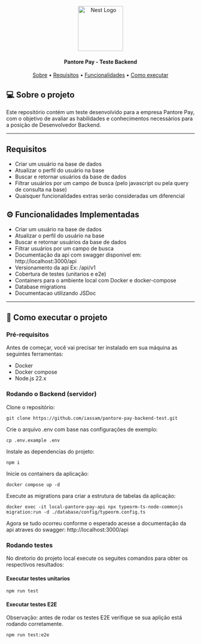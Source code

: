 <p align="center">
  <a href="http://nestjs.com/" target="blank"><img src="https://avatars.githubusercontent.com/u/109223214?s=200&v=4" width="120" alt="Nest Logo" /></a>
</p>
</p>

<h4 align="center"> 
	Pantore Pay - Teste Backend
</h4>

<p align="center">
 <a href="#-sobre-o-projeto">Sobre</a> •
 <a href="#-requisitos">Requisitos</a> •
 <a href="#-funcionalidades">Funcionalidades</a> •
 <a href="#-como-executar-o-projeto">Como executar</a>
</p>

## 💻 Sobre o projeto
Este repositório contém um teste desenvolvido para a empresa Pantore Pay, com o objetivo de avaliar as habilidades e conhecimentos necessários para a posição de Desenvolvedor Backend.

---

## Requisitos

- Criar um usuário na base de dados
- Atualizar o perfil do usuário na base
- Buscar e retornar usuários da base de dados
- Filtrar usuários por um campo de busca (pelo javascript ou pela query de consulta na base)
- Quaisquer funcionalidades extras serão consideradas um diferencial

## ⚙️ Funcionalidades Implementadas

- Criar um usuário na base de dados
- Atualizar o perfil do usuário na base
- Buscar e retornar usuários da base de dados
- Filtrar usuários por um campo de busca
- Documentação da api com swagger disponivel em: http://localhost:3000/api
- Versionamento da api Ex: /api/v1
- Cobertura de testes (unitarios e e2e)
- Containers para o ambiente local com Docker e docker-compose
- Database migrations
- Documentacao utilizando JSDoc

---

## 🚀 Como executar o projeto

### Pré-requisitos
Antes de começar, você vai precisar ter instalado em sua máquina as seguintes ferramentas:
- Docker
- Docker compose
- Node.js 22.x

### Rodando o Backend (servidor)

Clone o repositório:
```
git clone https://github.com/iassam/pantore-pay-backend-test.git
```

Crie o arquivo .env com base nas configurações de exemplo:
```
cp .env.example .env
```

Instale as dependencias do projeto:
```
npm i
```

Inicie os containers da aplicação:
```
docker compose up -d
```

Execute as migrations para criar a estrutura de tabelas da aplicação:
```
docker exec -it local-pantore-pay-api npx typeorm-ts-node-commonjs migration:run -d ./database/config/typeorm.config.ts
```

Agora se tudo ocorreu conforme o esperado acesse a documentação da api atraves do swagger: http://localhost:3000/api


### Rodando testes

No diretorio do projeto local execute os seguites comandos para obter os respectivos resultados:

#### Executar testes unitarios

```
npm run test
```

#### Executar testes E2E
Observação: antes de rodar os testes E2E verifique se sua aplição está rodando corretamente.
```
npm run test:e2e
```